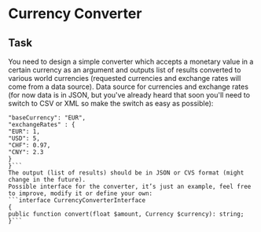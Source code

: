 # Currency Converter

## Task

You need to design a simple converter which accepts a monetary value in a certain currency as an argument and outputs list of results converted to various world currencies (requested currencies and exchange rates will come from a data source).
Data source for currencies and exchange rates (for now data is in JSON, but you've already heard that soon you'll need to switch to CSV or XML so make the switch as easy as possible):

````{
"baseCurrency": "EUR",
"exchangeRates" : {
"EUR": 1,
"USD": 5,
"CHF": 0.97,
"CNY": 2.3
}
}```
The output (list of results) should be in JSON or CVS format (might change in the future).
Possible interface for the converter, it’s just an example, feel free to improve, modify it or define your own:
```interface CurrencyConverterInterface
{
public function convert(float $amount, Currency $currency): string;
}```
````
